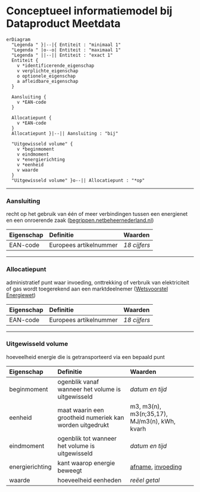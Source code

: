 # Conceptueel informatiemodel bij Dataproduct Meetdata

```mermaid
erDiagram
  "Legenda " }|--|{ Entiteit : "minimaal 1"
  "Legenda " |o--o| Entiteit : "maximaal 1"
  "Legenda " ||--|| Entiteit : "exact 1"
  Entiteit {
    v *identificerende_eigenschap
    v verplichte_eigenschap
    o optionele_eigenschap
    a afleidbare_eigenschap
  }

  Aansluiting {
    v *EAN-code
  }

  Allocatiepunt {
    v *EAN-code
  }
  Allocatiepunt }|--|| Aansluiting : "bij"

  "Uitgewisseld volume" {
    v *beginmoment
    v eindmoment
    v *energierichting
    v *eenheid
    v waarde
  }
  "Uitgewisseld volume" }o--|| Allocatiepunt : "*op"
```

---

### Aansluiting
recht op het gebruik van één of meer verbindingen tussen een energienet en een onroerende zaak ([begrippen.netbeheernederland.nl](https://begrippen.netbeheernederland.nl/energiesysteembeheer/nl/page/aansluiting))

| Eigenschap | Definitie | Waarden |
| :--------- | :-------- | :------ |
| EAN-code   | Europees artikelnummer | *18 cijfers* |

---

### Allocatiepunt

administratief punt waar invoeding, onttrekking of verbruik van elektriciteit of gas wordt toegerekend aan een marktdeelnemer ([Wetsvoorstel Energiewet](https://www.tweedekamer.nl/kamerstukken/wetsvoorstellen/detail?cfg=wetsvoorsteldetails&qry=wetsvoorstel%3A36378))

| Eigenschap | Definitie | Waarden |
| :--------- | :-------- | :------ |
| EAN-code   | Europees artikelnummer | *18 cijfers* |

---

### Uitgewisseld volume

hoeveelheid energie die is getransporteerd via een bepaald punt

| Eigenschap | Definitie | Waarden |
| :--------- | :-------- | :------ |
| beginmoment | ogenblik vanaf wanneer het volume is uitgewisseld | *datum en tijd* |
| eenheid | maat waarin een grootheid numeriek kan worden uitgedrukt | m3, m3(n), m3(n;35,17), MJ/m3(n), kWh, kvarh |
| eindmoment | ogenblik tot wanneer het volume is uitgewisseld | *datum en tijd* |
| energierichting | kant waarop energie beweegt | [afname](https://begrippen.netbeheernederland.nl/energiesysteembeheer/nl/page/afname), [invoeding](https://begrippen.netbeheernederland.nl/energiesysteembeheer/nl/page/invoeding) |
| waarde | hoeveelheid eenheden | *reëel getal* |
